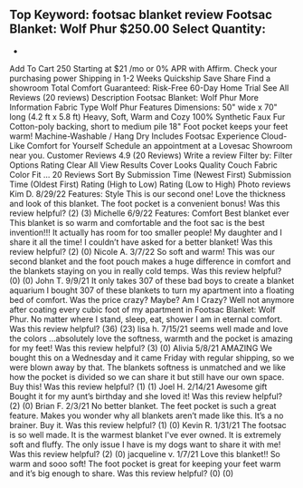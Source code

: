Top Keyword: footsac blanket review
Footsac Blanket: Wolf Phur
$250.00
Select Quantity:
-
+
Add To Cart
250
Starting at
$21
/mo or 0% APR with
Affirm.
Check your purchasing power
Shipping in 1-2 Weeks
Quickship
Save
Share
Find a showroom
Total Comfort Guaranteed:
Risk-Free 60-Day Home Trial
See All Reviews
(20 reviews)
Description
Footsac Blanket: Wolf Phur
More Information
Fabric Type
Wolf Phur
Features
Dimensions: 50" wide x 70" long (4.2 ft x 5.8 ft)
Heavy, Soft, Warm and Cozy 100% Synthetic Faux Fur
Cotton-poly backing, short to medium pile
18" Foot pocket keeps your feet warm!
Machine-Washable / Hang Dry
Includes
Footsac
Experience Cloud-Like Comfort for Yourself
Schedule an appointment at a Lovesac Showroom near you.
Customer Reviews
4.9
(20 Reviews)
Write a review
Filter by:
Filter Options
Rating
Clear All
View Results
Cover
Looks
Quality
Couch
Fabric
Color
Fit
...
20 Reviews
Sort By
Submission Time (Newest First)
Submission Time (Oldest First)
Rating (High to Low)
Rating (Low to High)
Photo reviews
Kim D.
8/29/22
Features:
Style
This is our second one! Love the thickness and look of this blanket. The foot pocket is a convenient bonus!
Was this review helpful?
(2)
(3)
Michelle
6/9/22
Features:
Comfort
Best blanket ever
This blanket is so warm and comfortable and the foot sac is the best invention!!! It actually has room for too smaller people! My daughter and I share it all the time! I couldn’t have asked for a better blanket!
Was this review helpful?
(2)
(0)
Nicole A.
3/7/22
So soft and warm! This was our second blanket and the foot pouch makes a huge difference in comfort and the blankets staying on you in really cold temps.
Was this review helpful?
(0)
(0)
John T.
9/9/21
It only takes 307 of these bad boys to create a blanket aquarium
I bought 307 of these blankets to turn my apartment into a floating bed of comfort. Was the price crazy? Maybe? Am I Crazy? Well not anymore after coating every cubic foot of my apartment in Footsac Blanket: Wolf Phur. No matter where I stand, sleep, eat, shower I am in eternal comfort.
Was this review helpful?
(36)
(23)
lisa h.
7/15/21
seems well made and love the colors ...absolutely love the softness, warmth and the pocket is amazing for my feet!
Was this review helpful?
(3)
(0)
Alivia
5/8/21
AMAZING
We bought this on a Wednesday and it came Friday with regular shipping, so we were blown away by that. The blankets softness is unmatched and we like how the pocket is divided so we can share it but still have our own space. Buy this!
Was this review helpful?
(1)
(1)
Joel H.
2/14/21
Awesome gift
Bought it for my aunt’s birthday and she loved it!
Was this review helpful?
(2)
(0)
Brian F.
2/3/21
No better blanket. The feet pocket is such a great feature. Makes you wonder why all blankets aren’t made like this. It’s a no brainer. Buy it.
Was this review helpful?
(1)
(0)
Kevin R.
1/31/21
The footsac is so well made. It is the warmest blanket I've ever owned. It is extremely soft and fluffy. The only issue I have is my dogs want to share it with me!
Was this review helpful?
(2)
(0)
jacqueline v.
1/7/21
Love this blanket!! So warm and sooo soft! The foot pocket is great for keeping your feet warm and it’s big enough to share.
Was this review helpful?
(0)
(0)